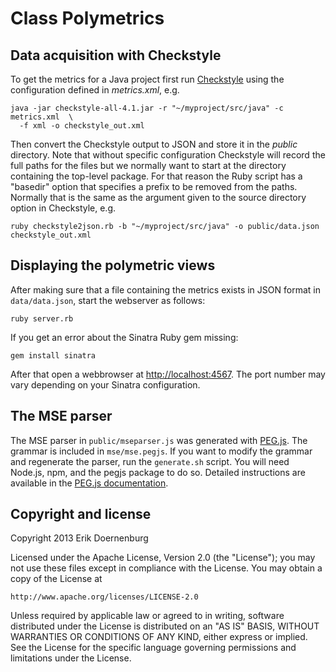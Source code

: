 # Class Polymetrics

## Data acquisition with Checkstyle

To get the metrics for a Java project first run [Checkstyle](http://checkstyle.sourceforge.net/) using the configuration defined in _metrics.xml_, e.g.

    java -jar checkstyle-all-4.1.jar -r "~/myproject/src/java" -c metrics.xml  \
      -f xml -o checkstyle_out.xml
		
Then convert the Checkstyle output to JSON and store it in the _public_ directory. Note that without specific configuration Checkstyle will record the full paths for the files but we normally want to start at the directory containing the top-level package. For that reason the Ruby script has a "basedir" option that specifies a prefix to be removed from the paths. Normally that is the same as the argument given to the source directory option in Checkstyle, e.g.

    ruby checkstyle2json.rb -b "~/myproject/src/java" -o public/data.json checkstyle_out.xml


## Displaying the polymetric views

After making sure that a file containing the metrics exists in JSON format in `data/data.json`, start the webserver as follows:

    ruby server.rb 

If you get an error about the Sinatra Ruby gem missing:

    gem install sinatra

After that open a webbrowser at [http://localhost:4567](http://localhost:4567). The port number may vary depending on your Sinatra configuration.


## The MSE parser

The MSE parser in `public/mseparser.js` was generated with [PEG.js](http://pegjs.majda.cz/). The grammar is included in `mse/mse.pegjs`. If you want to modify the grammar and regenerate the parser, run the `generate.sh` script. You will need Node.js, npm, and the pegjs package  to do so. Detailed instructions are available in the [PEG.js documentation](http://pegjs.majda.cz/documentation).


## Copyright and license

Copyright 2013 Erik Doernenburg

Licensed under the Apache License, Version 2.0 (the "License");
you may not use these files except in compliance with the License.
You may obtain a copy of the License at

    http://www.apache.org/licenses/LICENSE-2.0

Unless required by applicable law or agreed to in writing, software
distributed under the License is distributed on an "AS IS" BASIS,
WITHOUT WARRANTIES OR CONDITIONS OF ANY KIND, either express or implied.
See the License for the specific language governing permissions and
limitations under the License.
